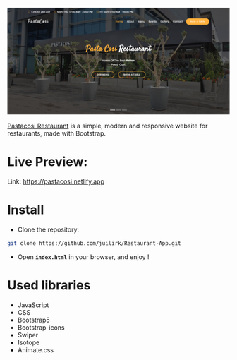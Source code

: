 ![Application screenshot](./assets/screenshot.png)

[Pastacosi Restaurant](https://pastacosi.netlify.app) is a simple, modern and responsive website for restaurants, made with Bootstrap.

# Live Preview:

Link: https://pastacosi.netlify.app

# Install

- Clone the repository:

```bash
git clone https://github.com/juilirk/Restaurant-App.git
```

- Open **`index.html`** in your browser, and enjoy !

# Used libraries

- JavaScript
- CSS
- Bootstrap5
- Bootstrap-icons
- Swiper
- Isotope
- Animate.css
